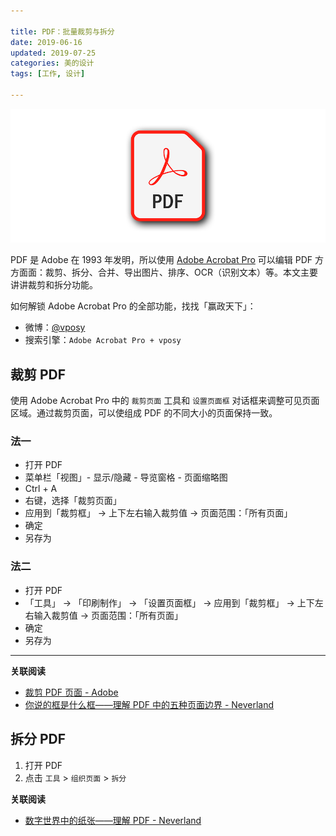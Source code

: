 ```yaml
---

title: PDF：批量裁剪与拆分
date: 2019-06-16   
updated: 2019-07-25  
categories: 美的设计    
tags: [工作, 设计] 

---
```


![pdf](pdf/pdf.png)



PDF 是 Adobe 在 1993 年发明，所以使用 [Adobe Acrobat Pro](https://acrobat.adobe.com/cn/zh-Hans/acrobat/acrobat-pro.html) 可以编辑 PDF 方方面面：裁剪、拆分、合并、导出图片、排序、OCR（识别文本）等。本文主要讲讲裁剪和拆分功能。



如何解锁 Adobe Acrobat Pro 的全部功能，找找「赢政天下」：

- 微博：[@vposy](https://www.weibo.com/p/1005051112829033)
- 搜索引擎：`Adobe Acrobat Pro + vposy`



## 裁剪 PDF

使用 Adobe Acrobat Pro 中的 `裁剪页面` 工具和 `设置页面框` 对话框来调整可见页面区域。通过裁剪页面，可以使组成 PDF 的不同大小的页面保持一致。


<!-- more -->


### 法一

- 打开 PDF
- 菜单栏「视图」- 显示/隐藏 - 导览窗格 - 页面缩略图
- Ctrl + A
- 右键，选择「裁剪页面」
- 应用到「裁剪框」 -> 上下左右输入裁剪值 -> 页面范围：「所有页面」
- 确定
- 另存为


### 法二

- 打开 PDF
- 「工具」 -> 「印刷制作」 -> 「设置页面框」 -> 应用到「裁剪框」 -> 上下左右输入裁剪值 -> 页面范围：「所有页面」
- 确定
- 另存为

---



**关联阅读**
- [裁剪 PDF 页面 - Adobe](https://helpx.adobe.com/cn/acrobat/using/crop-pdf-pages.html)
- [你说的框是什么框——理解 PDF 中的五种页面边界 - Neverland](https://type.cyhsu.xyz/2020/07/understand-pdf-page-boundaries/)



## 拆分 PDF

1. 打开 PDF
2. 点击 `工具` > `组织页面` > `拆分`



**关联阅读**

- [数字世界中的纸张——理解 PDF - Neverland](https://type.cyhsu.xyz/2018/09/understanding-pdf-the-digitalized-paper/)

